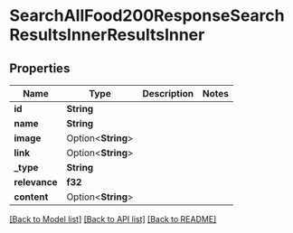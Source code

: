 # SearchAllFood200ResponseSearchResultsInnerResultsInner

## Properties

Name | Type | Description | Notes
------------ | ------------- | ------------- | -------------
**id** | **String** |  | 
**name** | **String** |  | 
**image** | Option<**String**> |  | 
**link** | Option<**String**> |  | 
**_type** | **String** |  | 
**relevance** | **f32** |  | 
**content** | Option<**String**> |  | 

[[Back to Model list]](../README.md#documentation-for-models) [[Back to API list]](../README.md#documentation-for-api-endpoints) [[Back to README]](../README.md)


